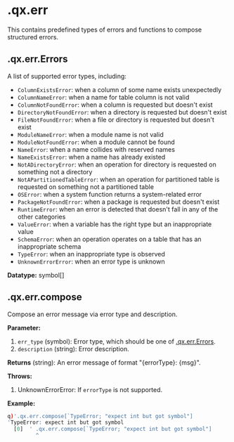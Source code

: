 
# .qx.err


This contains predefined types of errors and functions to compose structured errors.

## .qx.err.Errors


A list of supported error types, including:

- `ColumnExistsError`: when a column of some name exists unexpectedly
- `ColumnNameError`: when a name for table column is not valid
- `ColumnNotFoundError`: when a column is requested but doesn't exist
- `DirectoryNotFoundError`: when a directory is requested but doesn't exist
- `FileNotFoundError`: when a file or directory is requested but doesn't exist
- `ModuleNameError`: when a module name is not valid
- `ModuleNotFoundError`: when a module cannot be found
- `NameError`: when a name collides with reserved names
- `NameExistsError`: when a name has already existed
- `NotADirectoryError`: when an operation for directory is requested on something not a directory
- `NotAPartitionedTableError`: when an operation for partitioned table is requested on something not a partitioned table
- `OSError`: when a system function returns a system-related error
- `PackageNotFoundError`: when a package is requested but doesn't exist
- `RuntimeError`: when an error is detected that doesn't fall in any of the other categories
- `ValueError`: when a variable has the right type but an inappropriate value
- `SchemaError`: when an operation operates on a table that has an inappropriate schema
- `TypeError`: when an inappropriate type is observed
- `UnknownErrorError`: when an error type is unknown

**Datatype:** symbol[]

## .qx.err.compose


Compose an error message via error type and description.

**Parameter:**

1. `err_type` (symbol):  Error type, which should be one of [.qx.err.Errors](#qxerrerrors).
1. `description` (string):  Error description.


**Returns** (string):  An error message of format "{errorType}: {msg}".


**Throws:**

1. UnknownErrorError:  If `errorType` is not supported.


**Example:**

```q
q)'.qx.err.compose[`TypeError; "expect int but got symbol"]
'TypeError: expect int but got symbol
  [0]  ' .qx.err.compose[`TypeError; "expect int but got symbol"]
         ^
```
